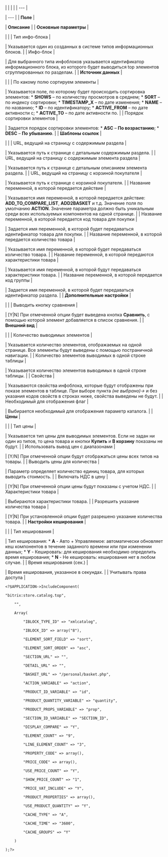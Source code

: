 |  |  |  |
| --- |

| --- |
| **Поле** |

| **Описание** |
| **Основные параметры** |

| |
| Тип инфо-блока |

| Указывается один из созданных в системе типов информационных блоков. |
| Инфо-блок |

| Для выбранного типа инфоблоков указывается идентификатор информационного блока, из которого будет выводиться top элементов сгруппированных по разделам. |
| **Источник данных** |

| |
| По какому полю сортируем элементы |

| Указывается поле, по которому будет происходить сортировка элементов:  * **SHOWS** – по количеству просмотров в среднем; * **SORT** – по индексу сортировки; * **TIMESTAMP\_X** – по дате изменения; * **NAME** – по названию; * **ID** – по идентификатору; * **ACTIVE\_FROM** – по дате активности с; * **ACTIVE\_TO** – по дате активности по. |
| Порядок сортировки элементов |

| Задается порядок сортировки элементов:  * **ASC** – **По возрастанию**; * **DESC** – **По убыванию**. |
| **Шаблоны ссылок** |

| |
| URL, ведущий на страницу с содержимым раздела |

| Указывается путь к странице с детальным содержимым раздела. |
| URL, ведущий на страницу с содержимым элемента раздела |

| Указывается путь к странице с детальным описанием элемента раздела. |
| URL, ведущий на страницу с корзиной покупателя |

| Указывается путь к странице с корзиной покупателя. |
| Название переменной, в которой передается действие |

| Указывается имя переменной, в которой передается действие: **ADD\_TO\_COMPARE\_LIST**, **ADD2BASKET** и т.д. Значение поля по умолчанию **ACTION**. Значение параметра должно быть уникальным среди всех используемых компонентов на одной странице. |
| Название переменной, в которой передается код товара для покупки |

| Задается имя переменной, в которой будет передаваться идентификатор товара для покупки. |
| Название переменной, в которой передается количество товара |

| Указывается имя переменной, в которой будет передаваться количество товара. |
| Название переменной, в которой передаются характеристики товара |

| Указывается имя переменной, в которой будут передаваться характеристики товара. |
| Название переменной, в которой передается код группы |

| Задается имя переменной, в которой будет передаваться идентификатор раздела. |
| **Дополнительные настройки** |

| |
| Выводить кнопку сравнения |

| [Y|N] При отмеченной опции будет выведена кнопка **Сравнить**, с помощью которой элемент добавляется в список сравнения. |
| **Внешний вид** |

| |
| Количество выводимых элементов |

| Указывается количество элементов, отображаемых на одной странице. Все элементы будут выведены с помощью постраничной навигации. |
| Количество элементов выводимых в одной строке таблицы |

| Указывается количество элементов выводимых в одной строке таблицы. |
| Свойства |

| Указываются свойства инфоблока, которые будут отображены при показе элементов в таблице. При выборе пункта *(не выбрано)->* и без указания кодов свойств в строках ниже, свойства выведены не будут. |
| Необходимый для отображения флаг |

| Выбирается необходимый для отображения параметр каталога. |
| **Цены** |

| |
| Тип цены |

| Указывается тип цены для выводимых элементов. Если не задан ни один из типов, то цена товара и кнопки **Купить** и **В корзину** показаны не будут. |
| Использовать вывод цен с диапазонами |

| [Y/N] При отмеченной опции будут отображаться цены всех типов на товары. |
| Выводить цены для количества |

| Параметр определяет количество единиц товара, для которых выводить стоимость. |
| Включать НДС в цену |

| [Y|N] При отмеченной опции цены будут показаны с учетом НДС. |
| Характеристики товара |

| Выбираются характеристики товара. |
| Разрешить указание количества товара |

| [Y|N] При установленной опции будет разрешено указание количества товара. |
| **Настройки кеширования** |

| |
| Тип кеширования |

| Тип кеширования:  * **A** - Авто + Управляемое: автоматически обновляет кеш компонентов в течение заданного времени или при изменении данных; * **Y** - Кешировать: для кеширования необходимо определить время кеширования; * **N** - Не кешировать: кеширования нет в любом случае. |
| Время кеширования (сек.) |

| Время кеширования, указанное в секундах. |
| Учитывать права доступа |

```
<?$APPLICATION->IncludeComponent(

"bitrix:store.catalog.top",

	"",

	Array(

		"IBLOCK_TYPE_ID" => "xmlcatalog",

		"IBLOCK_ID" => array("8"),

		"ELEMENT_SORT_FIELD" => "sort",

		"ELEMENT_SORT_ORDER" => "asc",

		"SECTION_URL" => "",

		"DETAIL_URL" => "",

		"BASKET_URL" => "/personal/basket.php",

		"ACTION_VARIABLE" => "action",

		"PRODUCT_ID_VARIABLE" => "id",

		"PRODUCT_QUANTITY_VARIABLE" => "quantity",

		"PRODUCT_PROPS_VARIABLE" => "prop",

		"SECTION_ID_VARIABLE" => "SECTION_ID",

		"DISPLAY_COMPARE" => "Y",

		"ELEMENT_COUNT" => "9",

		"LINE_ELEMENT_COUNT" => "3",

		"PROPERTY_CODE" => array(),

		"PRICE_CODE" => array(),

		"USE_PRICE_COUNT" => "Y",

		"SHOW_PRICE_COUNT" => "1",

		"PRICE_VAT_INCLUDE" => "Y",

		"PRODUCT_PROPERTIES" => array(),

		"USE_PRODUCT_QUANTITY" => "Y",

		"CACHE_TYPE" => "A",

		"CACHE_TIME" => "3600",

		"CACHE_GROUPS" => "Y"

	)

);?>


```